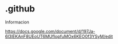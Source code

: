 # .github
Informacion 

https://docs.google.com/document/d/197Ja-6l3lEKAnF8UEoUT6MUflopfuMOx6KEO0f3YSyM/edit
